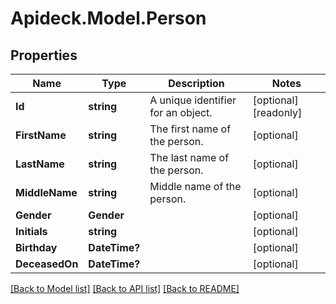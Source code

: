 # Apideck.Model.Person

## Properties

Name | Type | Description | Notes
------------ | ------------- | ------------- | -------------
**Id** | **string** | A unique identifier for an object. | [optional] [readonly] 
**FirstName** | **string** | The first name of the person. | [optional] 
**LastName** | **string** | The last name of the person. | [optional] 
**MiddleName** | **string** | Middle name of the person. | [optional] 
**Gender** | **Gender** |  | [optional] 
**Initials** | **string** |  | [optional] 
**Birthday** | **DateTime?** |  | [optional] 
**DeceasedOn** | **DateTime?** |  | [optional] 

[[Back to Model list]](../README.md#documentation-for-models) [[Back to API list]](../README.md#documentation-for-api-endpoints) [[Back to README]](../README.md)

